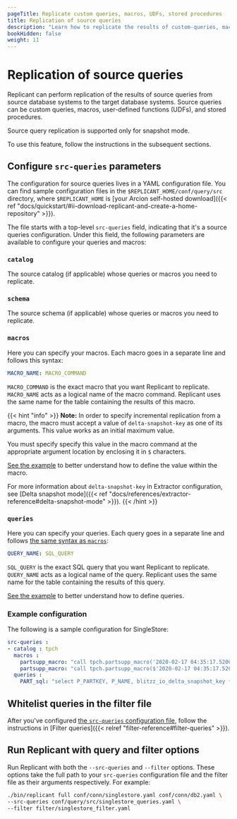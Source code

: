 ```yaml
---
pageTitle: Replicate custom queries, macros, UDFs, stored procedures
title: Replication of source queries
description: "Learn how to replicate the results of custom-queries, macros, UDFs, stored procedures from source to the target database systems."
bookHidden: false
weight: 11
---
```


# Replication of source queries
Replicant can perform replication of the results of source queries from source database systems to the target database systems. Source queries can be custom queries, macros, user-defined functions (UDFs), and stored procedures.
 
Source query replication is supported only for snapshot mode.

To use this feature, follow the instructions in the subsequent sections.

## Configure `src-queries` parameters
The configuration for source queries lives in a YAML configuration file. You can find sample configuration files in the `$REPLICANT_HOME/conf/query/src` directory, where `$REPLICANT_HOME` is [your Arcion self-hosted download]({{< ref "docs/quickstart/#ii-download-replicant-and-create-a-home-repository" >}}).

The file starts with a top-level `src-queries` field, indicating that it's a source queries configuration. Under this field, the following parameters are available to configure your queries and macros:

### `catalog`
The source catalog (if applicable) whose queries or macros you need to replicate.

### `schema`
The source schema (if applicable) whose queries or macros you need to replicate.

### `macros`
Here you can specify your macros. Each macro goes in a separate line and follows this syntax:

```YAML
MACRO_NAME: MACRO_COMMAND
```

`MACRO_COMMAND` is the exact macro that you want Replicant to replicate. `MACRO_NAME` acts as a logical name of the macro command. Replicant uses the same name for the table containing the results of this macro.

{{< hint "info" >}}
**Note:** In order to specify incremental replication from a macro, the macro must accept a value of `delta-snapshot-key` as one of its arguments. This value works as an initial maximum value. 

You must specify specify this value in the macro command at the appropriate argument location by enclosing it in `$` characters.

[See the example](#example-configuration) to better understand how to define the value within the macro.

For more information about `delta-snapshot-key` in Extractor configuration, see [Delta snapshot mode]({{< ref "docs/references/extractor-reference#delta-snapshot-mode" >}}). 
{{< /hint >}}

### `queries`
Here you can specify your queries. Each query goes in a separate line and follows [the same syntax as `macros`](#macros):

```YAML
QUERY_NAME: SQL_QUERY
```

`SQL_QUERY` is the exact SQL query that you want Replicant to replicate. `QUERY_NAME` acts as a logical name of the query. Replicant uses the same name for the table containing the results of this query.

[See the example](#example-configuration) to better understand how to define queries.


### Example configuration
The following is a sample configuration for SingleStore:

```YAML
src-queries :
- catalog : tpch
  macros :
    partsupp_macro: "call tpch.partsupp_macro('2020-02-17 04:35:17.520000')"
    partsupp_macro: "call tpch.partsupp_macro($'2020-02-17 04:35:17.520000'$)"
  queries :
    PART_sql: "select P_PARTKEY, P_NAME, blitzz_io_delta_snapshot_key from tpch.PART where replicate_io_delta_snapshot_key >= $'2020-07-21 05:43:24'$ "
```

## Whitelist queries in the filter file
After you've configured [the `src-queries` configuration file](#configure-src-queries-parameters), follow the instructions in [Filter queries]({{< relref "filter-reference#filter-queries" >}}). 

## Run Replicant with query and filter options
Run Replicant with both the `--src-queries` and `--filter` options. These options take the full path to your `src-queries` configuration file and the filter file as their arguments respectively. For example:

```sh
./bin/replicant full conf/conn/singlestore.yaml conf/conn/db2.yaml \
--src-queries conf/query/src/singlestore_queries.yaml \
--filter filter/singlestore_filter.yaml
```
